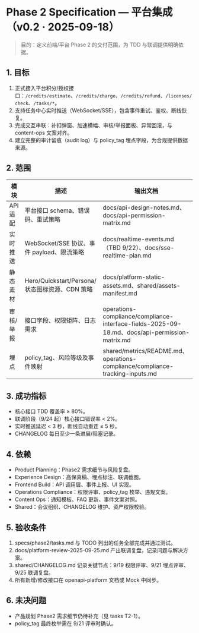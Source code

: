 ﻿# Phase 2 Specification — 平台集成（v0.2 · 2025-09-18）

> 目的：定义前端/平台 Phase 2 的交付范围，为 TDD 与联调提供明确依据。

## 1. 目标
1. 正式接入平台积分/授权接口：`/credits/estimate`、`/credits/charge`、`/credits/refund`、`/licenses/check`、`/tasks/*`。
2. 支持任务中心实时推送（WebSocket/SSE），包含事件重试、鉴权、断线恢复。
3. 完成交互串联：补扣弹窗、加速横幅、审核/举报面板、异常回滚，与 content-ops 文案对齐。
4. 建立完整的审计留痕（audit log）与 policy_tag 埋点字段，为合规提供数据来源。

## 2. 范围
| 模块 | 描述 | 输出文档 |
| --- | --- | --- |
| API 适配 | 平台接口 schema、错误码、重试策略 | docs/api-design-notes.md、docs/api-permission-matrix.md |
| 实时推送 | WebSocket/SSE 协议、事件 payload、限流策略 | docs/realtime-events.md（TBD 9/22）、docs/sse-realtime-plan.md |
| 静态素材 | Hero/Quickstart/Persona/状态图标资源、CDN 策略 | docs/platform-static-assets.md、shared/assets-manifest.md |
| 审核/举报 | 接口字段、权限矩阵、日志需求 | operations-compliance/compliance-interface-fields-2025-09-18.md、docs/api-permission-matrix.md |
| 埋点 | policy_tag、风险等级及事件映射 | shared/metrics/README.md、operations-compliance/compliance-tracking-inputs.md |

## 3. 成功指标
- 核心接口 TDD 覆盖率 ≥ 80%。
- 联调阶段（9/24 起）核心接口错误率 < 2%。
- 实时推送延迟 < 3 秒，断线自动重连 ≤ 5 秒。
- CHANGELOG 每日至少一条进展/阻塞记录。

## 4. 依赖
- Product Planning：Phase2 需求细节与风险复盘。
- Experience Design：高保真稿、埋点标注、联调截图。
- Frontend Build：API 调用层、事件上报、UI 实现。
- Operations Compliance：权限评审、policy_tag 枚举、违规文案。
- Content Ops：通知模板、FAQ 更新、事件文案对照。
- Shared：会议组织、CHANGELOG 维护、资产权限校验。

## 5. 验收条件
1. specs/phase2/tasks.md 与 TODO 列出的任务全部完成并通过测试。
2. docs/platform-review-2025-09-25.md 产出联调复盘，记录问题与解决方案。
3. shared/CHANGELOG.md 记录关键节点：9/19 权限评审、9/21 埋点评审、9/25 联调复盘。
4. 所有新增/修改接口在 openapi-platform 文档或 Mock 中同步。

## 6. 未决问题
- 产品规划 Phase2 需求细节仍待补充（见 tasks T2-1）。
- policy_tag 最终枚举需在 9/21 评审时确认。

